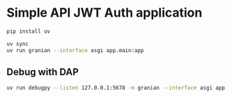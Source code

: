 # Simple API JWT Auth application

```bash
pip install uv

uv sync
uv run granian --interface asgi app.main:app
```

## Debug with DAP

```bash
uv run debugpy --listen 127.0.0.1:5678 -m granian --interface asgi app.main:app
```
